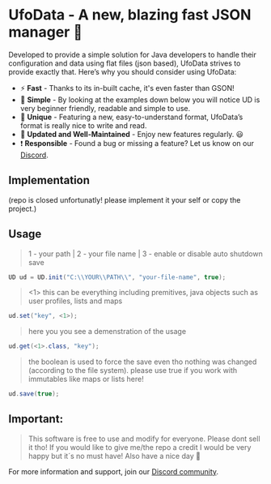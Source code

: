 # UfoData - A new, blazing fast JSON manager 🚀

Developed to provide a simple solution for Java developers to handle their configuration and data using flat files (json based), UfoData strives to provide exactly that. Here’s why you should consider using UfoData:

- ⚡ **Fast** - Thanks to its in-built cache, it's even faster than GSON!
- 🍎 **Simple** - By looking at the examples down below you will notice UD is very beginner friendly, readable and simple to use.
- 🌈 **Unique** - Featuring a new, easy-to-understand format, UfoData’s format is really nice to write and read.
- 🔄 **Updated and Well-Maintained** - Enjoy new features regularly. 😃
- ❗ **Responsible** - Found a bug or missing a feature? Let us know on our [Discord](https://discord.gg/gzxrub5ABQ).

## Implementation
(repo is closed unfortunatly! please implement it your self or copy the project.)

## Usage

> 1 - your path | 2 - your file name | 3 - enable or disable auto shutdown save

```java
UD ud = UD.init("C:\\YOUR\\PATH\\", "your-file-name", true);
```

> <1> this can be everything including premitives, java objects such as user profiles, lists and maps

```java
ud.set("key", <1>);
```

> here you you see a demenstration of the usage
  
```java
ud.get(<1>.class, "key");
```
> the boolean is used to force the save even tho nothing was changed (according to the file system). please use true if you work with immutables like maps or lists here!
```java
ud.save(true);
```

## Important: 

> This software is free to use and modify for everyone. Please dont sell it tho! If you would like to give me/the repo a credit I would be very happy but it´s no must have!
Also have a nice day 👋


For more information and support, join our [Discord community](https://discord.gg/gzxrub5ABQ).

